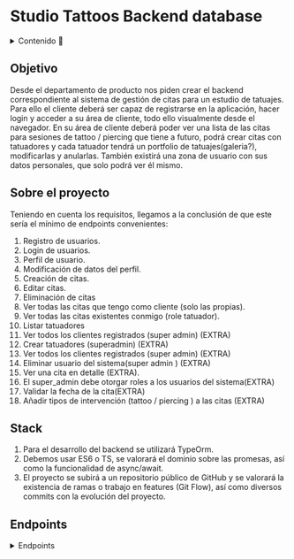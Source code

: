 # Studio Tattoos Backend database

<details>
  <summary>Contenido 📝</summary>
  <ol>
    <li><a href="#objetivo">Objetivo</a></li>
    <li><a href="#sobre-el-proyecto">Sobre el proyecto</a></li>
    <li><a href="#stack">Stack</a></li>
    <li><a href="#diagrama-bd">Diagrama</a></li>
    <li><a href="#instalación-en-local">Instalación</a></li>
    <li><a href="#endpoints">Endpoints</a></li>
    
  </ol>
</details>

## Objetivo
Desde el departamento de producto nos piden crear el backend
correspondiente al sistema de gestión de citas para un estudio de tatuajes.
Para ello el cliente deberá ser capaz de registrarse en la aplicación, hacer
login y acceder a su área de cliente, todo ello visualmente desde el navegador. En
su área de cliente deberá poder ver una lista de las citas para sesiones de tattoo /
piercing que tiene a futuro, podrá crear citas con tatuadores y cada tatuador tendrá
un portfolio de tatuajes(galeria?), modificarlas y anularlas.
También existirá una zona de usuario con sus datos personales, que solo
podrá ver él mismo.
## Sobre el proyecto
Teniendo en cuenta los requisitos, llegamos a la conclusión de que este sería
el mínimo de endpoints convenientes:

1. Registro de usuarios.
2. Login de usuarios.
3. Perfil de usuario.
4. Modificación de datos del perfil.
5. Creación de citas.
6. Editar citas.
7. Eliminación de citas
8. Ver todas las citas que tengo como cliente (solo las propias).
9. Ver todas las citas existentes conmigo (role tatuador).
10. Listar tatuadores
11. Ver todos los clientes registrados (super admin) (EXTRA)
12. Crear tatuadores (superadmin) (EXTRA)
13. Ver todos los clientes registrados (super admin) (EXTRA)
14. Eliminar usuario del sistema(super admin ) (EXTRA)
15. Ver una cita en detalle (EXTRA).
16. El super_admin debe otorgar roles a los usuarios del sistema(EXTRA)
17. Validar la fecha de la cita(EXTRA)
18. Añadir tipos de intervención (tattoo / piercing ) a las citas (EXTRA)
## Stack
1. Para el desarrollo del backend se utilizará TypeOrm.
2. Debemos usar ES6 o TS, se valorará el dominio sobre las promesas, así como
la funcionalidad de async/await.
3. El proyecto se subirá a un repositorio público de GitHub y se valorará la existencia de ramas o trabajo en features (Git Flow), así como diversos
commits con la evolución del proyecto.

## Endpoints
<details>
<summary>Endpoints</summary>

- REGISTER/LOGIN

    //ADMIN ARTIST, CLIENT
    - Registro de usuarios.

            POST http://localhost:3000/api/users/create
        body:
        ``` js
            {
		         "firstName": "artist bea",
		         "email": "artistbea51@gmail.com",
		         "password": "12345678",
		         "role": "ARTIST"
            }
        ```

    //ADMIN ARTIST, CLIENT
    - Login de usuarios. 

            POST http://localhost:3000/api/auth/login  
        body:
        ``` js
            {
                "email": "pepito@tattoostudio.com",
                "password": "87654321"
            }
        ```
    
- APPOINTMENTS INFO

    //ADMIN, ARTIST
    - Creación de citas.
    
            POST http://localhost:3000/api/appointments/create
        
        body:
        ```js
            {
                "day_date": "2024-08-03T15:48:02.000Z",
	            "description": "Lorem ipsum.",
	            "artist":5,
	            "client":9,
	            "price": 9734
                
            }

    
    //CLIENT
    - Ver todas las citas que tengo como cliente (solo las propias).
        
            GET http://localhost:3000/api/appointments/client/appointment


    //ADMIN, ARTIST, CLIENT
    - Eliminación de citas
    
            DELETE http://localhost:3000/api/appointments/2
    
    
    //ADMIN, ARTIST
    - Editar citas.
    
            PUT http://localhost:3000/api/appointments/3

        body:
        ```js
            {
                "day_date": "2024-08-03T15:48:02.000Z",
	            "description": "Lorem ipsum.",
	            "artist":5,
	            "client":9,
	            "price": 9734
                
            }

    //ARTIST
    - Ver todas las citas existentes conmigo (role tatuador).
    
            GET http://localhost:3000/api/appointments/artist/appointment


- USERS INFO

    //ADMIN, ARTIST, CLIENT
    - Ver mi perfil de usuario.
            
            GET http://localhost:3000/api/users/profile/
    

    //ADMIN, ARTIST, CLIENT
    - Modificación de mis datos de perfil.
    
            PUT http://localhost:3000/api/users/profile/update

         body:
        ```js
            {
	                  "id": 80,
	                  "firstName": "beaTRIZ",
	                  "lastName": null,
	                  "email": "bcarre@gmail.com",
                      "phone": null,
	                  "isActive": true,
                      "name": "client"
            }

- ARTISTS INFO

    //ADMIN, ARTIST, CLIENT
    - Listar tatuadores
            
            GET http://localhost:3000/api/artists
    


</details>

